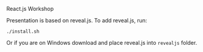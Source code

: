 React.js Workshop

Presentation is based on reveal.js. To add reveal.js, run:

```
./install.sh
```

Or if you are on Windows download and place reveal.js into `revealjs` folder.
